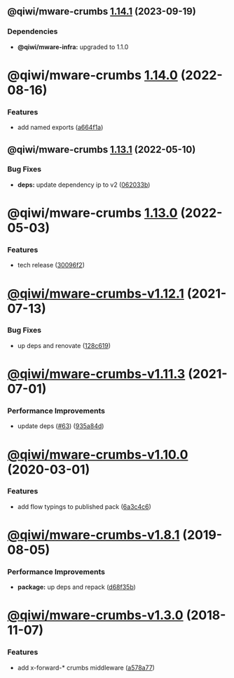 ## @qiwi/mware-crumbs [1.14.1](https://github.com/qiwi/mware/compare/@qiwi/mware-crumbs@1.14.0...@qiwi/mware-crumbs@1.14.1) (2023-09-19)





### Dependencies

* **@qiwi/mware-infra:** upgraded to 1.1.0

# @qiwi/mware-crumbs [1.14.0](https://github.com/qiwi/mware/compare/@qiwi/mware-crumbs@1.13.1...@qiwi/mware-crumbs@1.14.0) (2022-08-16)


### Features

* add named exports ([a664f1a](https://github.com/qiwi/mware/commit/a664f1a128541893d9107dd23965b65318e043dc))

## @qiwi/mware-crumbs [1.13.1](https://github.com/qiwi/mware/compare/@qiwi/mware-crumbs@1.13.0...@qiwi/mware-crumbs@1.13.1) (2022-05-10)


### Bug Fixes

* **deps:** update dependency ip to v2 ([062033b](https://github.com/qiwi/mware/commit/062033bb102b1c88948103d73e6d363a85609055))

# @qiwi/mware-crumbs [1.13.0](https://github.com/qiwi/mware/compare/@qiwi/mware-crumbs@1.12.1...@qiwi/mware-crumbs@1.13.0) (2022-05-03)


### Features

* tech release ([30096f2](https://github.com/qiwi/mware/commit/30096f294a85a599d1910b017c84b99803965f98))

# [@qiwi/mware-crumbs-v1.12.1](https://github.com/qiwi/mware/compare/v1.12.0...v1.12.1) (2021-07-13)


### Bug Fixes

* up deps and renovate ([128c619](https://github.com/qiwi/mware/commit/128c619c4ec9c7bb46524de351379329a3992f95))

# [@qiwi/mware-crumbs-v1.11.3](https://github.com/qiwi/mware/compare/v1.11.2...v1.11.3) (2021-07-01)


### Performance Improvements

* update deps ([#63](https://github.com/qiwi/mware/issues/63)) ([935a84d](https://github.com/qiwi/mware/commit/935a84db3c8c74e6fec08f2332c544c6ce362995))

# [@qiwi/mware-crumbs-v1.10.0](https://github.com/qiwi/mware/compare/v1.9.0...v1.10.0) (2020-03-01)


### Features

* add flow typings to published pack ([6a3c4c6](https://github.com/qiwi/mware/commit/6a3c4c65400d0673dda1daa173df60436525e75f))

# [@qiwi/mware-crumbs-v1.8.1](https://github.com/qiwi/mware/compare/v1.8.0...v1.8.1) (2019-08-05)


### Performance Improvements

* **package:** up deps and repack ([d68f35b](https://github.com/qiwi/mware/commit/d68f35b))

# [@qiwi/mware-crumbs-v1.3.0](https://github.com/qiwi/mware/compare/v1.2.0...v1.3.0) (2018-11-07)


### Features

* add x-forward-* crumbs middleware ([a578a77](https://github.com/qiwi/mware/commit/a578a77))
